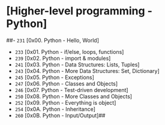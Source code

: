 # [Higher-level programming - Python] #

##-   `231`  [0x00. Python - Hello, World]
-   `233`  [0x01. Python - if/else, loops, functions] 
-   `239`  [0x02. Python - import & modules] 
-   `241`  [0x03. Python - Data Structures: Lists, Tuples] 
-   `243`  [0x04. Python - More Data Structures: Set, Dictionary] 
-   `245`  [0x05. Python - Exceptions] 
-   `247`  [0x06. Python - Classes and Objects]  
-   `246`  [0x07. Python - Test-driven development] 
-   `250`  [0x08. Python - More Classes and Objects] 
-   `252`  [0x09. Python - Everything is object] 
-   `254`  [0x0A. Python - Inheritance] 
-   `260`  [0x0B. Python - Input/Output]##